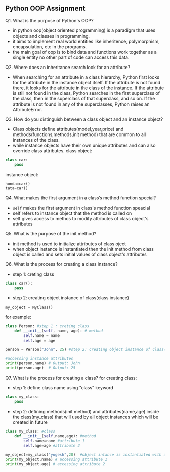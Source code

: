 ## Python OOP Assignment
Q1. What is the purpose of Python's OOP?
- in python oop(object oriented programming) is a paradigm that uses objects and classes in programming.
- it aims to implement real world entities like inheritence, polymorphism, encapsulation, etc in the programs.
- the main goal of oop is to bind data and functions work together as a single entity no other part of code can access this data.

Q2. Where does an inheritance search look for an attribute?
- When searching for an attribute in a class hierarchy, Python first looks for the attribute in the instance object itself. If the attribute is not found there, it looks for the attribute in the class of the instance. If the attribute is still not found in the class, Python searches in the first superclass of the class, then in the superclass of that superclass, and so on. If the attribute is not found in any of the superclasses, Python raises an AttributeError.

Q3. How do you distinguish between a class object and an instance object?
- Class objects define attributes(model,year,price) and methods(functions,methods,init method) that are common to all instances of the class.
- while instance objects have their own unique attributes and can also override class attributes.
class object:
```python
class car:
    pass
```
instance object:
```python
honda=car()
tata=car()
```


Q4. What makes the first argument in a class’s method function special?
- `self` makes the first argument in class's method function speacial
- self refers to instance object that the method is called on
- self gives access to methos to modify attributes of class object's attributes

Q5. What is the purpose of the init method?
- init method is used to initialize attributes of class oject
- when object instance is instantiated then the init method from class object is called and sets initial values of class object's attributes

Q6. What is the process for creating a class instance?
- step 1: creting class
```python
class car():
    pass
```

- step 2: creating object instance of class(class instance)
```python
my_object = MyClass()
```

for example:
```python
class Person: #step 1 : creting class
    def __init__(self, name, age): # method
        self.name = name
        self.age = age

person = Person("John", 25) #step 2: creating object instance of class(class instance)

#accessing instance attributes
print(person.name) # Output: John
print(person.age)  # Output: 25
```


Q7. What is the process for creating a class?
for creating class:
- step 1: define class name using "class" keyword
```python
class my_class:
    pass
```

- step 2: defining methods(init method) and attributes(name,age) inside the class(my_class) that will used by all object instances which will be created in future
```python
class my_class: #class
    def __init__(self,name,age): #method
        self.name=name #attribute 1
        self.age=age #attribute 2

my_object=my_class("yogesh",20)  #object intance is instantiated with attributes defined in it
print(my_object.name) # accessing attribute 1
print(my_object.age) # accessing attribute 2
```

